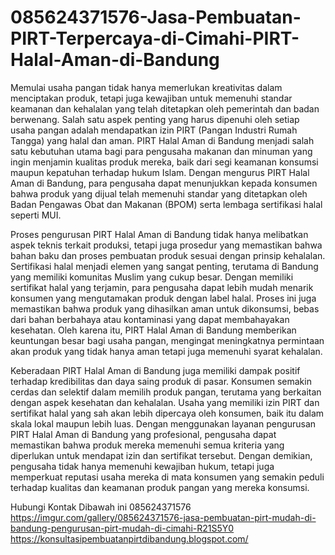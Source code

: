 # 085624371576-Jasa-Pembuatan-PIRT-Terpercaya-di-Cimahi-PIRT-Halal-Aman-di-Bandung

Memulai usaha pangan tidak hanya memerlukan kreativitas dalam menciptakan produk, tetapi juga kewajiban untuk memenuhi standar keamanan dan kehalalan yang telah ditetapkan oleh pemerintah dan badan berwenang. Salah satu aspek penting yang harus dipenuhi oleh setiap usaha pangan adalah mendapatkan izin PIRT (Pangan Industri Rumah Tangga) yang halal dan aman. PIRT Halal Aman di Bandung menjadi salah satu kebutuhan utama bagi para pengusaha makanan dan minuman yang ingin menjamin kualitas produk mereka, baik dari segi keamanan konsumsi maupun kepatuhan terhadap hukum Islam. Dengan mengurus PIRT Halal Aman di Bandung, para pengusaha dapat menunjukkan kepada konsumen bahwa produk yang dijual telah memenuhi standar yang ditetapkan oleh Badan Pengawas Obat dan Makanan (BPOM) serta lembaga sertifikasi halal seperti MUI.

Proses pengurusan PIRT Halal Aman di Bandung tidak hanya melibatkan aspek teknis terkait produksi, tetapi juga prosedur yang memastikan bahwa bahan baku dan proses pembuatan produk sesuai dengan prinsip kehalalan. Sertifikasi halal menjadi elemen yang sangat penting, terutama di Bandung yang memiliki komunitas Muslim yang cukup besar. Dengan memiliki sertifikat halal yang terjamin, para pengusaha dapat lebih mudah menarik konsumen yang mengutamakan produk dengan label halal. Proses ini juga memastikan bahwa produk yang dihasilkan aman untuk dikonsumsi, bebas dari bahan berbahaya atau kontaminasi yang dapat membahayakan kesehatan. Oleh karena itu, PIRT Halal Aman di Bandung memberikan keuntungan besar bagi usaha pangan, mengingat meningkatnya permintaan akan produk yang tidak hanya aman tetapi juga memenuhi syarat kehalalan.

Keberadaan PIRT Halal Aman di Bandung juga memiliki dampak positif terhadap kredibilitas dan daya saing produk di pasar. Konsumen semakin cerdas dan selektif dalam memilih produk pangan, terutama yang berkaitan dengan aspek kesehatan dan kehalalan. Usaha yang memiliki izin PIRT dan sertifikat halal yang sah akan lebih dipercaya oleh konsumen, baik itu dalam skala lokal maupun lebih luas. Dengan menggunakan layanan pengurusan PIRT Halal Aman di Bandung yang profesional, pengusaha dapat memastikan bahwa produk mereka memenuhi semua kriteria yang diperlukan untuk mendapat izin dan sertifikat tersebut. Dengan demikian, pengusaha tidak hanya memenuhi kewajiban hukum, tetapi juga memperkuat reputasi usaha mereka di mata konsumen yang semakin peduli terhadap kualitas dan keamanan produk pangan yang mereka konsumsi.

Hubungi Kontak Dibawah ini
085624371576
https://imgur.com/gallery/085624371576-jasa-pembuatan-pirt-mudah-di-bandung-pengurusan-pirt-mudah-di-cimahi-R21S5Y0
https://konsultasipembuatanpirtdibandung.blogspot.com/
